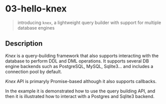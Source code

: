 # 03-hello-knex
> introducing `knex`, a lightweight query builder with support for multiple database engines 

## Description

*Knex* is a query-building framework that also supports interacting with the database to perform DDL and DML operations. It supports several DB engine backends such as PostgreSQL, MySQL, Sqlite3... and includes a connection pool by default.

*Knex* API is primaryly Promise-based although it also supports callbacks.

In the example it is demonstrated how to use the query building API, and then it is illustrated how to interact with a Postgres and Sqlite3 backend.